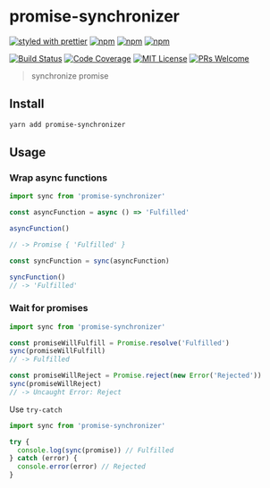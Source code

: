 # promise-synchronizer

[![styled with prettier](https://img.shields.io/badge/styled_with-prettier-ff69b4.svg?style=flat-square)](https://github.com/prettier/prettier)
[![npm](https://img.shields.io/npm/v/promise-synchronizer.svg?style=flat-square)](https://www.npmjs.com/package/promise-synchronizer)
[![npm](https://img.shields.io/npm/dt/promise-synchronizer.svg?style=flat-square)](https://www.npmjs.com/package/promise-synchronizer)
[![npm](https://img.shields.io/npm/dm/promise-synchronizer.svg?style=flat-square)](https://www.npmjs.com/package/promise-synchronizer)

[![Build Status](https://img.shields.io/travis/fisker/promise-synchronizer.svg?style=flat-square)](https://travis-ci.org/fisker/promise-synchronizer)
[![Code Coverage](https://img.shields.io/coveralls/github/fisker/promise-synchronizer.svg?style=flat-square)](https://coveralls.io/github/fisker/promise-synchronizer)
[![MIT License](https://img.shields.io/npm/l/promise-synchronizer.svg?style=flat-square)](https://github.com/fisker/promise-synchronizer/blob/master/license)
[![PRs Welcome](https://img.shields.io/badge/PRs-welcome-brightgreen.svg?style=flat-square)](http://makeapullrequest.com)

> synchronize promise

## Install

```bash
yarn add promise-synchronizer
```

## Usage

### Wrap async functions

```js
import sync from 'promise-synchronizer'

const asyncFunction = async () => 'Fulfilled'

asyncFunction()

// -> Promise { 'Fulfilled' }

const syncFunction = sync(asyncFunction)

syncFunction()
// -> 'Fulfilled'
```

### Wait for promises

```js
import sync from 'promise-synchronizer'

const promiseWillFulfill = Promise.resolve('Fulfilled')
sync(promiseWillFulfill)
// -> Fulfilled

const promiseWillReject = Promise.reject(new Error('Rejected'))
sync(promiseWillReject)
// -> Uncaught Error: Reject
```

Use `try-catch`

```js
import sync from 'promise-synchronizer'

try {
  console.log(sync(promise)) // Fulfilled
} catch (error) {
  console.error(error) // Rejected
}
```
